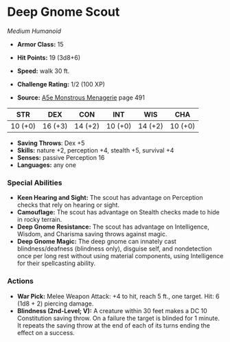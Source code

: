 # Deep Gnome Scout

*Medium* *Humanoid*

- **Armor Class:** 15
- **Hit Points:** 19 (3d8+6)
- **Speed:** walk 30 ft.

- **Challenge Rating:** 1/2 (100 XP)
- **Source:** [A5e Monstrous Menagerie](https://enpublishingrpg.com/products/level-up-monstrous-menagerie-a5e) page 491

| STR | DEX | CON | INT | WIS | CHA |
| --- | --- | --- | --- | --- | --- |
| 10 (+0) | 16 (+3) | 14 (+2) | 10 (+0) | 14 (+2) | 10 (+0) |

- **Saving Throws**: Dex +5
- **Skills:** nature +2, perception +4, stealth +5, survival +4
- **Senses:** passive Perception 16
- **Languages:** any one

### Special Abilities

- **Keen Hearing and Sight:** The scout has advantage on Perception checks that rely on hearing or sight.
- **Camouflage:** The scout has advantage on Stealth checks made to hide in rocky terrain.
- **Deep Gnome Resistance:** The scout has advantage on Intelligence, Wisdom, and Charisma saving throws against magic.
- **Deep Gnome Magic:** The deep gnome can innately cast blindness/deafness (blindness only), disguise self, and nondetection once per long rest without using material components, using Intelligence for their spellcasting ability.

### Actions

- **War Pick:** Melee Weapon Attack: +4 to hit, reach 5 ft., one target. Hit: 6 (1d8 + 2) piercing damage.
- **Blindness (2nd-Level; V):** A creature within 30 feet makes a DC 10 Constitution saving throw. On a failure  the target is blinded for 1 minute. It repeats the saving throw at the end of each of its turns  ending the effect on a success.


